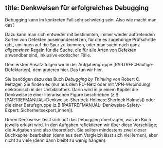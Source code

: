 title: Denkweisen für erfolgreiches Debugging
---
Debugging kann im konkreten Fall sehr schwierig sein.
Also wie macht man das?

Dazu kann man sich entweder mit bestimmten, immer wieder auftretenden Sorten von Defekten
auseinandersetzen, für die es zugehörige Prüfschritte gibt, um ihnen auf die Spur zu kommen,
oder man sucht nach ganz _allgemeinen_ Regeln für die Suche, die für alle Arten von Defekten
anwendbar sind, inklusive exotischer Fälle.

Dem ersten Ansatz folgen wir in der Aufgabengruppe [PARTREF::Häufige-Defektarten], dem anderen hier.
Das tun wir hier.


Sie benötigen dazu das Buch _Debugging by Thinking_ von Robert C. Metzger.
<replacement id="Debugging-Denken-howtogetmetzgerbook">Sie finden es 
(nur aus dem FU-Netz oder mit VPN-Verbindung) elektronisch in der Unibibliothek.</replacement>
Darin wird in je einem Kapitel die Denkweise je einer literarischen Figure beschrieben
(z.B. [PARTREFMANUAL::Denkweise-Sherlock-Holmes::Sherlock Holmes])
oder die einer Berufsgruppe (z.B [PARTREFMANUAL::Denkweise-Safety-Expert::Sicherheitsexpert_innen]).

Deren Denkweise lässt sich auf das Debugging übertragen, was im Buch jeweils erklärt wird.
In den Aufgaben reflektieren wir über diese Vorschläge; die Aufgaben sind also theoretisch.
Sie sollten mindestens zwei dieser Buchkapitel bearbeiten (denn aus dem Vergleich lässt sich
viel lernen), aber nicht zu viele (denn dann bleibt zu wenig hängen).
